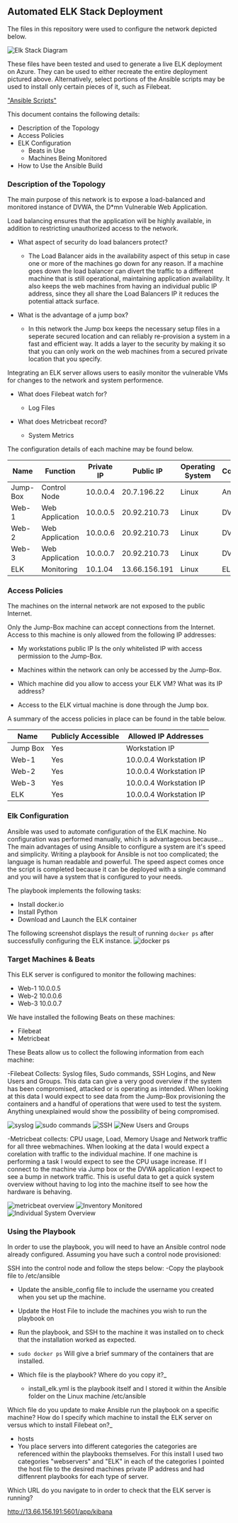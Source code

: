 ## Automated ELK Stack Deployment

The files in this repository were used to configure the network depicted below.

![Elk Stack Diagram](https://github.com/BQcybersec/-UofM-VIRT-CYBER-12-2021/blob/main/Project%201%20ELK%20Stack/Network%20Diagrams/RedElkDiagram.jpg)

These files have been tested and used to generate a live ELK deployment on Azure. They can be used to either recreate the entire deployment pictured above. Alternatively, select portions of the Ansible scripts may be used to install only certain pieces of it, such as Filebeat.

["Ansible Scripts"](https://github.com/BQcybersec/-UofM-VIRT-CYBER-12-2021/tree/main/Project%201%20ELK%20Stack/Ansible%20Scripts)

This document contains the following details:
- Description of the Topology
- Access Policies
- ELK Configuration
  - Beats in Use
  - Machines Being Monitored
- How to Use the Ansible Build


### Description of the Topology

The main purpose of this network is to expose a load-balanced and monitored instance of DVWA, the D*mn Vulnerable Web Application.

Load balancing ensures that the application will be highly available, in addition to restricting unauthorized access to the network.

- What aspect of security do load balancers protect? 

  - The Load Balancer aids in the availability aspect of this setup in case one or more of the machines go down for any reason. If a machine goes down the load balancer can divert the traffic to a different machine that is still operational, maintaining application availability. It also keeps the web machines from having an individual public IP address, since they all share the Load Balancers IP it reduces the potential attack surface. 

- What is the advantage of a jump box?

  - In this network the Jump box keeps the necessary setup files in a seperate secured location and can reliably re-provision a system in a fast and efficient way. It adds a layer to the security by making it so that you can only work on the web machines from a secured private location that you specify.  

Integrating an ELK server allows users to easily monitor the vulnerable VMs for changes to the network and system performence.

- What does Filebeat watch for?
  
  - Log Files

- What does Metricbeat record?
  
  - System Metrics

The configuration details of each machine may be found below.

| Name     | Function        | Private IP | Public IP     | Operating System | Container |
|----------|-----------------|------------|---------------|------------------|-----------|
| Jump-Box | Control Node    | 10.0.0.4   | 20.7.196.22   |       Linux      | Ansible   |
| Web-1    | Web Application | 10.0.0.5   | 20.92.210.73  |       Linux      | DVWA      |
| Web-2    | Web Application | 10.0.0.6   | 20.92.210.73  |       Linux      | DVWA      |
| Web-3    | Web Application | 10.0.0.7   | 20.92.210.73  |       Linux      | DVWA      |
| ELK      | Monitoring      | 10.1.04    | 13.66.156.191 |       Linux      | ELK Stack |

### Access Policies

The machines on the internal network are not exposed to the public Internet. 

Only the Jump-Box machine can accept connections from the Internet. Access to this machine is only allowed from the following IP addresses:

- My workstations public IP Is the only whitelisted IP with access permission to the Jump-Box. 

- Machines within the network can only be accessed by the Jump-Box.

- Which machine did you allow to access your ELK VM? What was its IP address?

- Access to the ELK virtual machine is done through the Jump box.

A summary of the access policies in place can be found in the table below.

|     Name        |     Publicly   Accessible    |     Allowed IP   Addresses     |
|-----------------|------------------------------|--------------------------------|
|     Jump Box    |              Yes             |           Workstation IP       |
|     Web-1       |              Yes             |     10.0.0.4   Workstation IP  |
|     Web-2       |              Yes             |     10.0.0.4   Workstation IP  |
|     Web-3       |              Yes             |     10.0.0.4   Workstation IP  |
|     ELK         |              Yes             |     10.0.0.4   Workstation IP  |

### Elk Configuration

Ansible was used to automate configuration of the ELK machine. No configuration was performed manually, which is advantageous because...
 The main advantages of using Ansible to configure a system are it's speed and simplicity. Writing a playbook for Ansible is not too complicated; the language is human readable and powerful. The speed aspect comes once the script is completed because it can be deployed with a single command and you will have a system that is configured to your needs.

The playbook implements the following tasks:

  - Install docker.io
  - Install Python
  - Download and Launch the ELK container


The following screenshot displays the result of running `docker ps` after successfully configuring the ELK instance.
![docker ps](https://github.com/BQcybersec/-UofM-VIRT-CYBER-12-2021/blob/main/Project%201%20ELK%20Stack/Images/01.sudo_docker_ps_ss.png)

### Target Machines & Beats

This ELK server is configured to monitor the following machines:

  - Web-1 10.0.0.5
  - Web-2 10.0.0.6
  - Web-3 10.0.0.7

We have installed the following Beats on these machines:

- Filebeat
- Metricbeat

These Beats allow us to collect the following information from each machine:
  
  -Filebeat Collects: Syslog files, Sudo commands, SSH Logins, and New Users and Groups.
    This data can give a very good overview if the system has been compromised, attacked or is operating as intended. When looking at this data I would expect to see data from the Jump-Box provisioning the containers and a handful of operations that were used to test the system. Anything unexplained would show the possibility of being compromised. 

![syslog](https://github.com/BQcybersec/-UofM-VIRT-CYBER-12-2021/blob/main/Project%201%20ELK%20Stack/Images/02.syslog_filebeat.png)
![sudo commands](https://github.com/BQcybersec/-UofM-VIRT-CYBER-12-2021/blob/main/Project%201%20ELK%20Stack/Images/02.Sudo_Commands_Filebeat.png)
![SSH](https://github.com/BQcybersec/-UofM-VIRT-CYBER-12-2021/blob/main/Project%201%20ELK%20Stack/Images/02.SSH_Logins_Filebeat.png)
![New Users and Groups](https://github.com/BQcybersec/-UofM-VIRT-CYBER-12-2021/blob/main/Project%201%20ELK%20Stack/Images/02.new_users_groups_filebeat.png)

  
  

  -Metricbeat collects: CPU usage, Load, Memory Usage and Network traffic for all three webmachines. When looking at the data I would expect a corelation with traffic to the individual machine. If one machine is performing a task I would expect to see the CPU usage increase. If I connect to the machine via Jump box or the DVWA application I expect to see a bump in network traffic. This is useful data to get a quick system overview without having to log into the machine itself to see how the hardware is behaving.  
  
![metricbeat overview](https://github.com/BQcybersec/-UofM-VIRT-CYBER-12-2021/blob/main/Project%201%20ELK%20Stack/Images/03.Metricbeat_overview.png)
![Inventory Monitored](https://github.com/BQcybersec/-UofM-VIRT-CYBER-12-2021/blob/main/Project%201%20ELK%20Stack/Images/03.Inventory_Monitored_metricbeat.png)
![Individual System Overview](https://github.com/BQcybersec/-UofM-VIRT-CYBER-12-2021/blob/main/Project%201%20ELK%20Stack/Images/03.Individual_System_Overview_Metricbeat.png)

### Using the Playbook
In order to use the playbook, you will need to have an Ansible control node already configured. Assuming you have such a control node provisioned: 

SSH into the control node and follow the steps below:
  -Copy the playbook file to /etc/ansible
  - Update the ansible_config file to include the username you created when you set up the machine. 
  - Update the Host File to include the machines you wish to run the playbook on
  - Run the playbook, and SSH to the machine it was installed on to check that the installation worked as expected.
  - `sudo docker ps` Will give a brief summary of the containers that are installed.


- Which file is the playbook? Where do you copy it?_
  - install_elk.yml is the playbook itself and I stored it within the Ansible folder on the Linux machine /etc/ansible

Which file do you update to make Ansible run the playbook on a specific machine? How do I specify which machine to install the ELK server on versus which to install Filebeat on?_
  - hosts
  - You place servers into different categories the categories are referenced within the playbooks themselves. For this install I used two categories "webservers" and "ELK" in each of the categories I pointed the host file to the desired machines private IP address and had diffenrent playbooks for each type of server. 

Which URL do you navigate to in order to check that the ELK server is running?

http://13.66.156.191:5601/app/kibana


